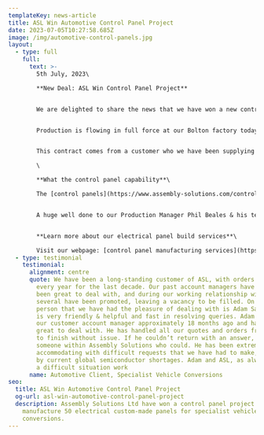 ```yaml
---
templateKey: news-article
title: ASL Win Automotive Control Panel Project
date: 2023-07-05T10:27:58.685Z
image: /img/automotive-control-panels.jpg
layout:
  - type: full
    full:
      text: >-
        5th July, 2023\

        **New Deal: ASL Win Control Panel Project**


        We are delighted to share the news that we have won a new contract to manufacture **50 control panels** for use in **specialist vehicle conversions**.


        Production is flowing in full force at our Bolton factory today, and the collaboration between colleagues has never looked so good. Our skilled operators are hard at work with some demanding delivery dates to hit, but all parts are in and things are moving at a positive pace.


        T﻿his contract comes from a customer who we have been supplying to for over a decade and it's testament to the team that we have built strong long-term partnerships like this with customers.\

        \

        **W﻿hat the control panel capability**\

        The [control panels](https://www.assembly-solutions.com/control-panels) have a combined input and output capability of 200 inputs and outputs utilising IO link sensors, which have the ability to measure distances within the sensor detection range, as well as report the state of the sensor to the control system including errors and incorrect adjustment. This data can be used to report issues and defect to a service agent. The control system uses a Human Machine Interface which relays data to the operator allowing them to act when required, or to allow control of certain aspects of the system. All the panels are connected via both EtherCAT and EtherNET with remote accessibility for diagnostic purposes.


        A huge well done to our Production Manager Phil Beales & his team for getting operations efficiently up and running, and also our Technical Manager Damien Walsh whose expertise has been significant to pull this project off successfully.


        **Learn more about our electrical panel build services**\

        Visit our webpage: [control panel manufacturing services](https://www.assembly-solutions.com/control-panels)
  - type: testimonial
    testimonial:
      alignment: centre
      quote: We have been a long-standing customer of ASL, with orders being submitted
        every year for the last decade. Our past account managers have always
        been great to deal with, and during our working relationship with ASL,
        several have been promoted, leaving a vacancy to be filled. On such
        person that we have had the pleasure of dealing with is Adam Saoudi who
        is very friendly & helpful and fast in resolving queries. Adam became
        our customer account manager approximately 18 months ago and has been
        great to deal with. He has handled all our quotes and orders from start
        to finish without issue. If he couldn’t return with an answer, he found
        someone within Assembly Solutions who could. He has been extremely
        accommodating with difficult requests that we have had to make, caused
        by current global semiconductor shortages. Adam and ASL, as always, make
        a difficult situation work
      name: Automotive Client, Specialist Vehicle Conversions
seo:
  title: ASL Win Automotive Control Panel Project
  og-url: asl-win-automotive-control-panel-project
  description: Assembly Solutions Ltd have won a control panel project to
    manufacture 50 electrical custom-made panels for specialist vehicle
    conversions.
---
```

